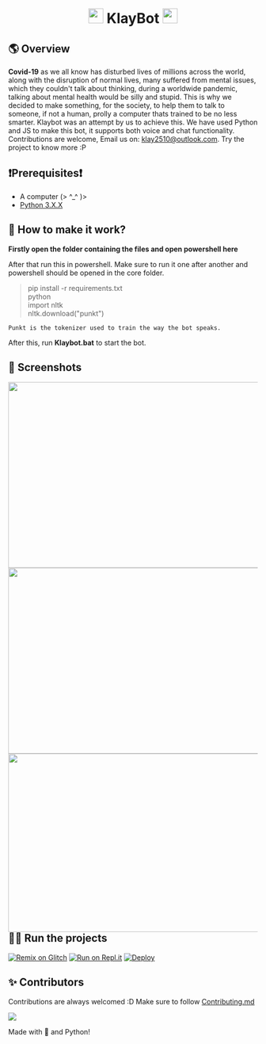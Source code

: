 <h1 align="center"> <img src="https://cdn.discordapp.com/emojis/852807136585318410.png?v=1" width="30px"> KlayBot <img src="https://cdn.discordapp.com/emojis/868326972009361489.png?v=1" width="30px">
 
##  🌎  Overview
**Covid-19** as we all know has disturbed lives of millions across the world, along with the disruption of normal lives, many suffered from mental issues, which they couldn't talk about thinking, during a worldwide pandemic, talking about mental health would be silly and stupid. This is why we decided to make something, for the society, to help them to talk to someone, if not a human, prolly a computer thats trained to be no less smarter. Klaybot was an attempt by us to achieve this. We have used Python and JS to make this bot, it supports both voice and chat functionality. Contributions are welcome, Email us on: [klay2510@outlook.com](mailto:klay2510@outlook.com). Try the project to know more :P

## ❗Prerequisites❗
- A computer (> ^_^ )>
- [Python 3.X.X](https://www.python.org/downloads/release/python-385/)
 
##  📝  How to make it work?

**Firstly open the folder containing the files and open powershell here**

After that run this in powershell. Make sure to run it one after another and powershell should be opened in the core folder.
>pip install -r requirements.txt\
>python\
>import nltk \
>nltk.download("punkt")
```
Punkt is the tokenizer used to train the way the bot speaks.
```
After this, run **Klaybot.bat** to start the bot.
 
## 📸 Screenshots
<img src="https://user-images.githubusercontent.com/72490903/132651449-218ab220-2146-478f-9a94-b054c50e5b43.png" width="600" height="375">
<img src="https://user-images.githubusercontent.com/72490903/132651490-1b94ce52-7c48-4d3b-80ec-99cd87460ceb.png" width="600" height="375" align = "centre">
<img src="https://user-images.githubusercontent.com/72490903/132651520-02f6118f-056e-4046-b818-7c8f1f9f012f.png" width="712" height="360" align="right">

## 🏃‍♂️ Run the projects

[![Remix on Glitch](https://cdn.glitch.com/2703baf2-b643-4da7-ab91-7ee2a2d00b5b%2Fremix-button.svg)](https://glitch.com/edit/#!/import/github/tejas2510/Klaybot-v6)
[![Run on Repl.it](https://repl.it/badge/github/SudhanPlayz/Discord-MusicBot)](https://repl.it/github/tejas2510/Klaybot-v6)
[![Deploy](https://www.herokucdn.com/deploy/button.svg)](https://heroku.com/deploy?template=https://github.com/tejas2510/Klaybot-v6)

## ✨ Contributors

Contributions are always welcomed :D Make sure to follow [Contributing.md](/CONTRIBUTING.md)

<a href="https://github.com/tejas2510/Klaybot-v6/graphs/contributors">
  <img src="https://contributors-img.web.app/image?repo=tejas2510/Klaybot-v6" />
</a>

Made with 💖 and Python!
